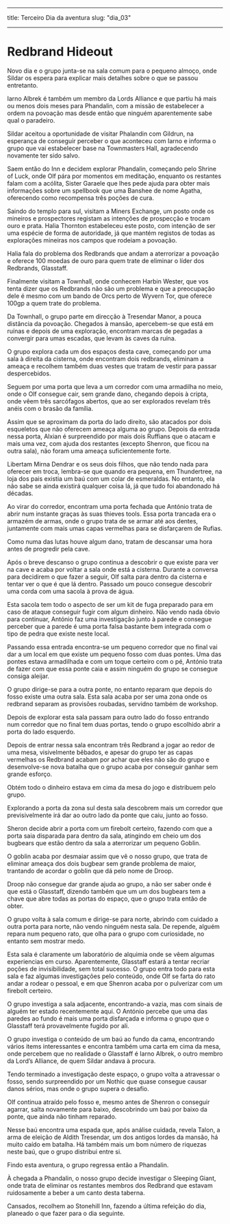 
---

title: Terceiro Dia da aventura
slug: "dia_03"

---

# Redbrand Hideout

Novo dia e o grupo junta-se na sala comum para o pequeno almoço, onde Sildar os espera para explicar mais detalhes sobre o que se passou entretanto.

Iarno Albrek é também um membro da Lords Alliance e que partiu há mais ou menos dois meses para Phandalin, com a missão de estabelecer a ordem na povoação mas desde então que ninguém aparentemente sabe qual o paradeiro. 

Sildar aceitou a oportunidade de visitar Phalandin com Gildrun, na esperança de conseguir perceber o que aconteceu com Iarno e informa o grupo que vai estabelecer base na Townmasters Hall, agradecendo novamente ter sido salvo.

Saem então do Inn e decidem explorar Phandalin, começando pelo Shrine of Luck, onde Olf pára por momentos em meditação, enquanto os restantes falam com a acólita, Sister Garaele que lhes pede ajuda para obter mais informações sobre um spellbook que uma Banshee de nome Agatha, oferecendo como recompensa três poções de cura.

Saindo do templo para sul, visitam a Miners Exchange, um posto onde os mineiros e prospectores registam as intenções de prospecção e trocam ouro e prata. Halia Thornton estabeleceu este posto, com intenção de ser uma espécie de forma de autoridade, já que mantém registos de todas as explorações mineiras nos campos que rodeiam a povoação.

Halia fala do problema dos Redbrands que andam a aterrorizar a povoação e oferece 100 moedas de ouro para quem trate de eliminar o líder dos Redbrands, Glasstaff.

Finalmente visitam a Townhall, onde conhecem Harbin Wester, que vos tenta dizer que os Redbrands não são um problema e que a preocupação dele é mesmo com um bando de Orcs perto de Wyvern Tor, que oferece 100gp a quem trate do problema.

Da Townhall, o grupo parte em direcção à Tresendar Manor, a pouca distância da povoação. Chegados à mansão, apercebem-se que está em ruínas e depois de uma exploração, encontram marcas de pegadas a convergir para umas escadas, que levam às caves da ruína.

O grupo explora cada um dos espaços desta cave, começando por uma sala à direita da cisterna, onde encontram dois redbrands, eliminam a ameaça e recolhem também duas vestes que tratam de vestir para passar despercebidos.

Seguem por uma porta que leva a um corredor com uma armadilha no meio, onde o Olf consegue cair, sem grande dano, chegando depois à cripta, onde vêem três sarcófagos abertos, que ao ser explorados revelam três anéis com o brasão da família.

Assim que se aproximam da porta do lado direito, são atacados por dois esqueletos que não oferecem ameaça alguma ao grupo. Depois da entrada nessa porta, Alxian é surpreendido por mais dois Ruffians que o atacam e mais uma vez, com ajuda dos restantes (excepto Shenron, que ficou na outra sala), não foram uma ameaça suficientemente forte.

Libertam Mirna Dendrar e os seus dois filhos, que não tendo nada para oferecer em troca, lembra-se que quando era pequena, em Thundertree, na loja dos pais existia um baú com um colar de esmeraldas. No entanto, ela não sabe se ainda existirá qualquer coisa lá, já que tudo foi abandonado há décadas.

Ao virar do corredor, encontram uma porta fechada que António trata de abrir num instante graças às suas thieves tools. Essa porta trancada era o armazém de armas, onde o grupo trata de se armar até aos dentes, juntamente com mais umas capas vermelhas para se disfarçarem de Rufias.

Como numa das lutas houve algum dano, tratam de descansar uma hora antes de progredir pela cave.


Após o breve descanso o grupo continua a descobrir o que existe para ver na cave e acaba por voltar a sala onde está a cisterna. Durante a conversa para decidirem o que fazer a seguir, Olf salta para dentro da cisterna e tentar ver o que é que lá dentro. Passado um pouco consegue descobrir uma corda com uma sacola à prova de água. 

Esta sacola tem todo o aspecto de ser um kit de fuga preparado para em caso de ataque conseguir fugir com algum dinheiro. Não vendo nada óbvio para continuar, António faz uma investigação junto à parede e consegue perceber que a parede é uma porta falsa bastante bem integrada com o tipo de pedra que existe neste local.

Passando essa entrada encontra-se um pequeno corredor que no final vai dar a um local em que existe um pequeno fosso com duas pontes. Uma das pontes estava armadilhada e com um toque certeiro com o pé, António trata de fazer com que essa ponte caia e assim ninguém do grupo se consegue consiga aleijar.

O grupo dirige-se para a outra ponte, no entanto reparam que depois do fosso existe uma outra sala. Esta sala acaba por ser uma zona onde os redbrand separam as provisões roubadas, servidno também de workshop.

Depois de explorar esta sala passam para outro lado do fosso entrando num corredor que no final tem duas portas, tendo o grupo escolhido abrir a porta do lado esquerdo.

Depois de entrar nessa sala encontram três Redbrand a jogar ao redor de uma mesa, visivelmente bêbados, e apesar do grupo ter as capas vermelhas os Redbrand acabam por achar que eles não são do grupo e desenvolve-se nova batalha que o grupo acaba por conseguir ganhar sem grande esforço.

Obtém todo o dinheiro estava em cima da mesa do jogo e distribuem pelo grupo.

Explorando a porta da zona sul desta sala descobrem mais um corredor que previsivelmente irá dar ao outro lado da ponte que caiu, junto ao fosso.

Sheron decide abrir a porta com um firebolt certeiro, fazendo com que a porta saia disparada para dentro da sala, atingindo em cheio um dos bugbears que estão dentro da sala a aterrorizar um pequeno Goblin.

O goblin acaba por desmaiar assim que vê o nosso grupo, que trata de eliminar ameaça dos dois bugbear sem grande problema de maior, trantando de acordar o goblin que dá pelo nome de Droop.

Droop não consegue dar grande ajuda ao grupo, a não ser saber onde é que está o Glasstaff, dizendo também que um um dos bugbears tem a chave que abre todas as portas do espaço, que o grupo trata então de obter.

O grupo volta à sala comum e dirige-se para norte, abrindo com cuidado a outra porta para norte, não vendo ninguém nesta sala. De repende, alguém repara num pequeno rato, que olha para o grupo com curiosidade, no entanto sem mostrar medo.

Esta sala é claramente um laboratório de alquimia onde se vêem algumas experiencias em curso. Aparentemente, Glasstaff estará a tentar recriar poções de invisibilidade, sem total sucesso. 
O grupo entra todo para esta sala e faz algumas investigações pelo conteúdo, onde Olf se farta do rato andar a rodear o pessoal, e em que Shenron acaba por o pulverizar com um firebolt certeiro.

O grupo investiga a sala adjacente, encontrando-a vazia, mas com sinais de alguém ter estado recentemente aqui. O António percebe que uma das paredes ao fundo é mais uma porta disfarçada e informa o grupo que o Glasstaff terá provavelmente fugido por ali.

O grupo investiga o conteúdo de um baú ao fundo da cama, encontrando vários items interessantes e encontra também uma carta em cima da mesa, onde percebem que no realidade o Glasstaff é Iarno Albrek, o outro membro da Lord’s Alliance, de quem Sildar andava à procura.

Tendo terminado a investigação deste espaço, o grupo volta a atravessar o fosso, sendo surpreendido por um Nothic que quase consegue causar danos sérios, mas onde o grupo supera o desafio.

Olf continua atraído pelo fosso e, mesmo antes de Shenron o conseguir agarrar, salta novamente para baixo, descobrindo um baú por baixo da ponte, que ainda não tinham reparado.

Nesse baú encontra uma espada que, após análise cuidada, revela Talon, a arma de eleição de Aldith Tresendar, um dos antigos lordes da mansão, há muito caído em batalha. Há também mais um bom número de riquezas neste baú, que o grupo distribui entre si.

Findo esta aventura, o grupo regressa então a Phandalin.





À chegada a Phandalin, o nosso grupo decide investigar o Sleeping Giant, onde trata de eliminar os restantes membros dos Redbrand que estavam ruidosamente a beber a um canto desta taberna.

Cansados, recolhem ao Stonehill Inn, fazendo a última refeição do dia, planeado o que fazer para o dia seguinte.


